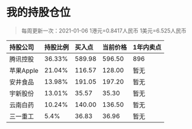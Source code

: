 # 我的持股仓位
>每周更新一次：2021-01-06
>1港元=0.8417人民币
>1美元=6.525人民币

| 持股公司 | 持股比例 | 买入点 | 当前价格 | 1年内卖点 |
| :--- | :--- |:--- |:--- |:--- |
| 腾讯控股 | 36.33% | 589.98 | 596.50 | 896 |
| 苹果Apple | 21.04% | 116.57 | 128.00 | 暂无 |
| 安井食品 | 13.98% | 191.05 | 197.20 | 暂无 |
| 宇新股份 | 13.01% | 35.57 | 35.30 | 暂无 |
| 云南白药 | 10.24% | 140.00 | 136.50 | 暂无 |
| 三一重工 | 5.4% | 36.83 | 36.96 | 暂无 |
<!-- 
港币58998 -> 49658
美元4408  -> 28762
19105  
17785
14000
7366
人民币总计 ：136676
-->
